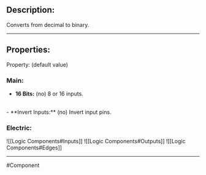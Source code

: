 ## Description:

Converts from decimal to binary.

---

## Properties:
Property: (default value)

### Main:
- **16 Bits:** (no)
   8 or 16 inputs.
<br>
- **Invert Inputs:** (no)
   Invert input pins.

### Electric:
![[Logic Components#Inputs]]
![[Logic Components#Outputs]]
![[Logic Components#Edges]]

---

#Component 